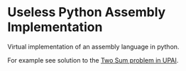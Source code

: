 # Useless Python Assembly Implementation

Virtual implementation of an assembly language in python.

For example see solution to the [Two Sum problem in UPAI](https://github.com/Lyeriff/UPAI/blob/main/codes/code3.upai).
